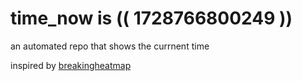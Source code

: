 # time_now is (( 1728766800249 ))

an automated repo that shows the currnent time

inspired by [breakingheatmap](https://github.com/breakingheatmap/breakingheatmap)